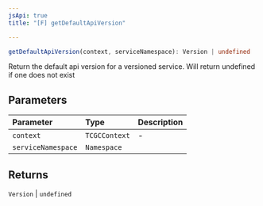 ```yaml
---
jsApi: true
title: "[F] getDefaultApiVersion"

---
```

```ts
getDefaultApiVersion(context, serviceNamespace): Version | undefined
```

Return the default api version for a versioned service. Will return undefined if one does not exist

## Parameters

| Parameter | Type | Description |
| :------ | :------ | :------ |
| `context` | `TCGCContext` | - |
| `serviceNamespace` | `Namespace` |  |

## Returns

`Version` \| `undefined`

